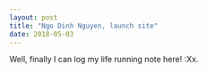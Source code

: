 ```yaml
---
layout: post
title: "Ngo Dinh Nguyen, launch site"
date: 2018-05-03
---
```

Well, finally I can log my life running note here! :Xx.
